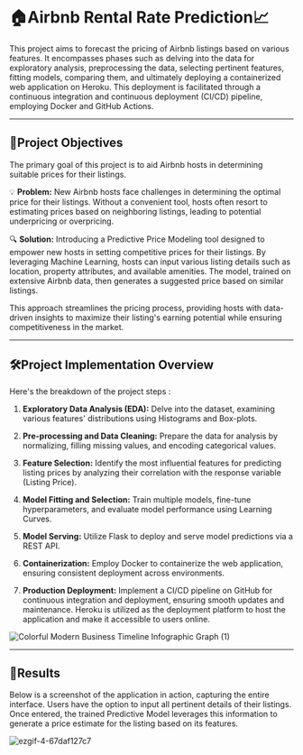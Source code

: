 
# 🏠Airbnb Rental Rate Prediction📈

This project aims to forecast the pricing of Airbnb listings based on various features. It encompasses phases such as delving into the data for exploratory analysis, preprocessing the data, selecting pertinent features, fitting models, comparing them, and ultimately deploying a containerized web application on Heroku. This deployment is facilitated through a continuous integration and continuous deployment (CI/CD) pipeline, employing Docker and GitHub Actions.

---

## **🎯Project Objectives**

The primary goal of this project is to aid Airbnb hosts in determining suitable prices for their listings.

💡 **Problem:** New Airbnb hosts face challenges in determining the optimal price for their listings. Without a convenient tool, hosts often resort to estimating prices based on neighboring listings, leading to potential underpricing or overpricing.

🔍 **Solution:** Introducing a Predictive Price Modeling tool designed to empower new hosts in setting competitive prices for their listings. By leveraging Machine Learning, hosts can input various listing details such as location, property attributes, and available amenities. The model, trained on extensive Airbnb data, then generates a suggested price based on similar listings.

This approach streamlines the pricing process, providing hosts with data-driven insights to maximize their listing's earning potential while ensuring competitiveness in the market.

---

## 🛠️Project Implementation Overview

Here's the breakdown of the project steps :

1. **Exploratory Data Analysis (EDA):** Delve into the dataset, examining various features' distributions using Histograms and Box-plots.

2. **Pre-processing and Data Cleaning:** Prepare the data for analysis by normalizing, filling missing values, and encoding categorical values.

3. **Feature Selection:** Identify the most influential features for predicting listing prices by analyzing their correlation with the response variable (Listing Price).

4. **Model Fitting and Selection:** Train multiple models, fine-tune hyperparameters, and evaluate model performance using Learning Curves.

5. **Model Serving:** Utilize Flask to deploy and serve model predictions via a REST API.

6. **Containerization:** Employ Docker to containerize the web application, ensuring consistent deployment across environments.

7. **Production Deployment:** Implement a CI/CD pipeline on GitHub for continuous integration and deployment, ensuring smooth updates and maintenance. Heroku is utilized as the deployment platform to host the application and make it accessible to users online.

![Colorful Modern Business Timeline Infographic Graph (1)](https://github.com/tarundirector/airbnb-predictive-analysis/assets/85684655/eface5b5-e921-4b95-b486-8a3e860ea3e9)

---

## 🚀Results

Below is a screenshot of the application in action, capturing the entire interface. Users have the option to input all pertinent details of their listings. Once entered, the trained Predictive Model leverages this information to generate a price estimate for the listing based on its features.

![ezgif-4-67daf127c7](https://github.com/tarundirector/Airbnb-Predictive-Analysis/blob/main/AirBNB_Web.gif?raw=true)
